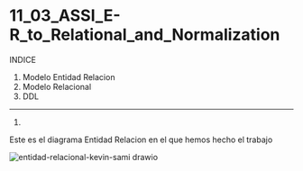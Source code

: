 # 11_03_ASSI_E-R_to_Relational_and_Normalization



INDICE

1. Modelo Entidad Relacion
2. Modelo Relacional 
3. DDL

----------------------------------------------------------------------------------------------------------------------------------------------------------------------------------------------







1.
Este es el diagrama Entidad Relacion en el que hemos hecho el trabajo

![entidad-relacional-kevin-sami drawio](https://github.com/sami24120/11_03_ASSI_E-R_to_Relational_and_Normalization/assets/116269453/c53467f7-ee0e-4954-94a2-883230b84c8c)
